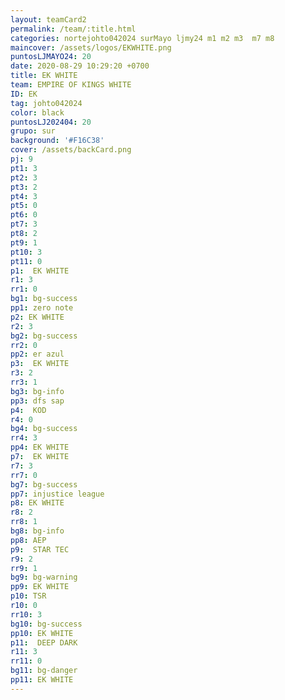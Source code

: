 ```yaml
---
layout: teamCard2
permalink: /team/:title.html
categories: nortejohto042024 surMayo ljmy24 m1 m2 m3  m7 m8
maincover: /assets/logos/EKWHITE.png
puntosLJMAYO24: 20
date: 2020-08-29 10:29:20 +0700
title: EK WHITE
team: EMPIRE OF KINGS WHITE
ID: EK
tag: johto042024
color: black
puntosLJ202404: 20
grupo: sur
background: '#F16C38'
cover: /assets/backCard.png
pj: 9
pt1: 3
pt2: 3
pt3: 2
pt4: 3
pt5: 0
pt6: 0
pt7: 3
pt8: 2
pt9: 1
pt10: 3
pt11: 0
p1:  EK WHITE
r1: 3
rr1: 0 
bg1: bg-success
pp1: zero note
p2: EK WHITE
r2: 3
bg2: bg-success
rr2: 0
pp2: er azul
p3:  EK WHITE
r3: 2
rr3: 1
bg3: bg-info
pp3: dfs sap
p4:  KOD
r4: 0
bg4: bg-success
rr4: 3
pp4: EK WHITE
p7:  EK WHITE
r7: 3
rr7: 0
bg7: bg-success
pp7: injustice league
p8: EK WHITE
r8: 2
rr8: 1
bg8: bg-info
pp8: AEP
p9:  STAR TEC
r9: 2
rr9: 1
bg9: bg-warning
pp9: EK WHITE
p10: TSR
r10: 0
rr10: 3
bg10: bg-success
pp10: EK WHITE
p11:  DEEP DARK
r11: 3
rr11: 0
bg11: bg-danger
pp11: EK WHITE
---
```



